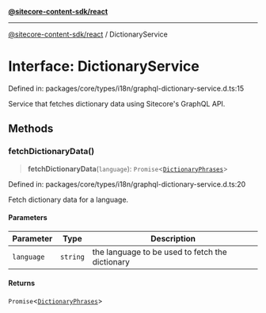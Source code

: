 [**@sitecore-content-sdk/react**](../README.md)

***

[@sitecore-content-sdk/react](../README.md) / DictionaryService

# Interface: DictionaryService

Defined in: packages/core/types/i18n/graphql-dictionary-service.d.ts:15

Service that fetches dictionary data using Sitecore's GraphQL API.

## Methods

### fetchDictionaryData()

> **fetchDictionaryData**(`language`): `Promise`\<[`DictionaryPhrases`](DictionaryPhrases.md)\>

Defined in: packages/core/types/i18n/graphql-dictionary-service.d.ts:20

Fetch dictionary data for a language.

#### Parameters

| Parameter | Type | Description |
| ------ | ------ | ------ |
| `language` | `string` | the language to be used to fetch the dictionary |

#### Returns

`Promise`\<[`DictionaryPhrases`](DictionaryPhrases.md)\>
